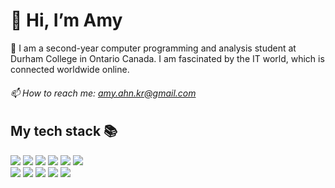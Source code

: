 <h1>👋 Hi, I’m Amy</h1>
<p>🌱 I am a second-year computer programming and analysis student at Durham College in Ontario Canada. I am fascinated by the IT world, which is connected worldwide online. </p>
<h6>📫 How to reach me: <a href="mailto:amy.ahn.kr@gmail.com">amy.ahn.kr@gmail.com</a></h6>

<!---
sweetyamy/sweetyamy is a ✨ special ✨ repository because its `README.md` (this file) appears on your GitHub profile.
You can click the Preview link to take a look at your changes.
--->

<h2>My tech stack 📚 </h2>
<!-- 
https://simpleicons.org/
<img src="https://img.shields.io/badge/[기술명]-[배경색]?style=[모양]&logo=[아이콘명]&logoColor=[글자색]"/>
-->

<div align=left> 
  <img src="https://img.shields.io/badge/html5-E34F26?style=for-the-badge&logo=html5&logoColor=white">
  <img src="https://img.shields.io/badge/css-1572B6?style=for-the-badge&logo=css3&logoColor=white"> 
  <img src="https://img.shields.io/badge/javascript-F7DF1E?style=for-the-badge&logo=javascript&logoColor=black">
  <img src="https://img.shields.io/badge/java-007396?style=for-the-badge&logo=java&logoColor=white">
  <img src="https://img.shields.io/badge/c sharp-512BD4?style=for-the-badge&logo=csharp&logoColor=white"/>
  <img src="https://img.shields.io/badge/python-3776AB?style=for-the-badge&logo=python&logoColor=white"><br>
  
  <img src="https://img.shields.io/badge/mysql-4479A1?style=for-the-badge&logo=mysql&logoColor=white">
  <img src="https://img.shields.io/badge/linux-FCC624?style=for-the-badge&logo=linux&logoColor=black"> 
  <img src="https://img.shields.io/badge/AWS-232F3E?style=for-the-badge&logo=amazonaws&logoColor=white">
  <img src="https://img.shields.io/badge/github-181717?style=for-the-badge&logo=github&logoColor=white">
  <img src="https://img.shields.io/badge/git-F05032?style=for-the-badge&logo=git&logoColor=white">
  
  <!--
  <img src="https://img.shields.io/badge/fontawesome-339AF0?style=for-the-badge&logo=fontawesome&logoColor=white">
  <img src="https://img.shields.io/badge/bootstrap-7952B3?style=for-the-badge&logo=bootstrap&logoColor=white">
  -->
</div>
